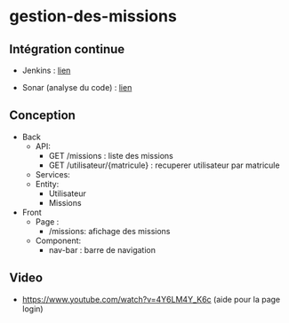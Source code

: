 # gestion-des-missions

## Intégration continue

* Jenkins : [lien](http://d07-jenkins.cleverapps.io/job/Gestion%20Des%20Missions/)

* Sonar (analyse du code) : [lien](http://d07-sonar.cleverapps.io/dashboard?id=gestion-des-missions)


## Conception

* Back
    * API:
        * GET /missions : liste des missions
        * GET /utilisateur/{matricule} : recuperer utilisateur par matricule
    * Services:
    * Entity:
        * Utilisateur
        * Missions
* Front
    * Page :
      * /missions: afichage des missions
    * Component:
      * nav-bar : barre de navigation

## Video 
 * https://www.youtube.com/watch?v=4Y6LM4Y_K6c (aide pour la page login)
